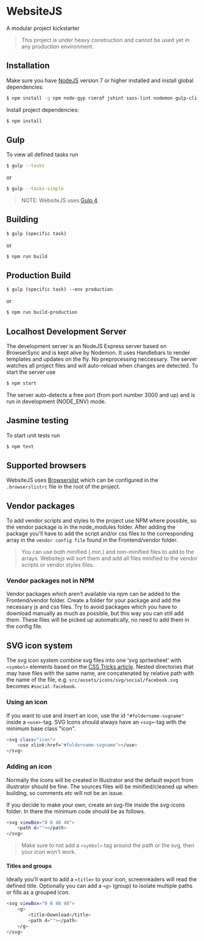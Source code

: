 # WebsiteJS
A modular project kickstarter


 > This project is under heavy construction and cannot be used yet in any production environment.

 ## Installation
 Make sure you have [NodeJS](http://nodejs.org) version 7 or higher installed and
 install global dependencies:
 ```sh
 $ npm install -g npm node-gyp rimraf jshint sass-lint nodemon gulp-cli jasmine
 ```

 Install project dependencies:
```sh
$ npm install 
```

## Gulp
To view all defined tasks run
```sh
$ gulp --tasks
```
or
```sh
$ gulp --tasks-simple
```
 > NOTE: WebsiteJS uses [Gulp 4](https://github.com/gulpjs/gulp/tree/4.0).

## Building
```sh
$ gulp (specific task)
```
or
```sh
$ npm run build
```

## Production Build
```sh
$ gulp (specific task) --env production
```
or
```sh
$ npm run build-production
```

## Localhost Development Server
The development server is an NodeJS Express server based on BrowserSync and is kept alive by Nodemon.
It uses Handlebars to render templates and updates on the fly. No preprocessing neccessary.
The server watches all project files and will auto-reload when changes are detected.
To start the server use
```sh
$ npm start
``` 
The server auto-detects a free port (from port number 3000 and up) and is run in development (NODE_ENV) mode.

## Jasmine testing
To start unit tests run
```sh
$ npm test
```

## Supported browsers
WebsiteJS uses [Browserslist](https://github.com/ai/browserslist) which can be configured in the `.browserslistrc` file in the root of the project.

## Vendor packages
To add vendor scripts and styles to the project use NPM where possible, so the vendor package is in the node_modules folder.
After adding the package you'll have to add the script and/or css files to the corresponding array in the `vendor config file` found in the Frontend/vendor folder.

 > You can use both minified (*.min.*) and non-minified files to add to the arrays. Websitejs will sort them and add all files minified to the vendor scripts or vendor styles files.

### Vendor packages not in NPM
Vendor packages which aren't available via npm can be added to the Frontend/vendor folder. Create a folder for your package and add the necessary js and css files.
Try to avoid packages which you have to download manually as much as possible, but this way you can still add them. These files will be picked up automatically, no need to add them in the config file.

## SVG icon system
The svg icon system combine svg files into one 'svg spritesheet' with `<symbol>` elements based on the [CSS Tricks article](http://css-tricks.com/svg-symbol-good-choice-icons/). Nested directories that may have files with the same name, are concatenated by relative path with the name of the file, e.g. `src/assets/icons/svg/social/facebook.svg` becomes `#social-facebook`.

### Using an icon
If you want to use and insert an icon, use the id ```"#foldername-svgname"``` inside a ```<use>```-tag. SVG Icons should always have an ```<svg>```-tag with the minimum base class "icon".
```sh
<svg class="icon">
    <use xlink:href="#foldername-svgname"></use>
</svg>
```

### Adding an icon
Normally the icons will be created in Illustrator and the default export from illustrator should be fine. The sources files will be minified/cleaned up when building, so comments etc will not be an issue.

If you decide to make your own, create an svg-file inside the svg-icons folder. In there the minimum code should be as follows.
```sh
<svg viewBox="0 0 48 48">
    <path d=""></path>
</svg>
```
 > Make sure to not add a ```<symbol>``` tag around the path or the svg, then your icon won't work.

#### Titles and groups
Ideally you'll want to add a ```<title>``` to your icon, screenreaders will read the defined title.
Optionally you can add a ```<g>``` (group) to isolate multiple paths or fills as a grouped icon.
```sh
<svg viewBox="0 0 48 48">
    <g>
        <title>Download</title>
        <path d=""></path>
    </g>
</svg>
```
